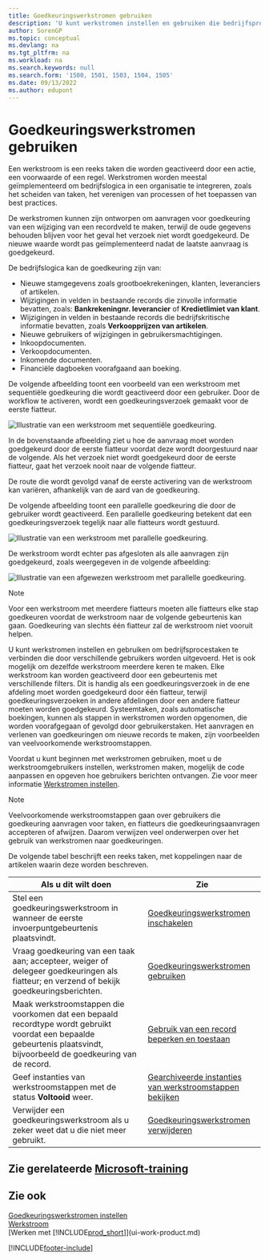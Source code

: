 ```yaml
---
title: Goedkeuringswerkstromen gebruiken
description: 'U kunt werkstromen instellen en gebruiken die bedrijfsprocessen verbinden, zoals automatisch boeken of het aanvragen en verlenen van goedkeuring voor nieuwe records.'
author: SorenGP
ms.topic: conceptual
ms.devlang: na
ms.tgt_pltfrm: na
ms.workload: na
ms.search.keywords: null
ms.search.form: '1500, 1501, 1503, 1504, 1505'
ms.date: 09/13/2022
ms.author: edupont
---
```

# <a name="use-approval-workflows" />Goedkeuringswerkstromen gebruiken

Een werkstroom is een reeks taken die worden geactiveerd door een actie, een voorwaarde of een regel. Werkstromen worden meestal geïmplementeerd om bedrijfslogica in een organisatie te integreren, zoals het scheiden van taken, het verenigen van processen of het toepassen van best practices.

De werkstromen kunnen zijn ontworpen om aanvragen voor goedkeuring van een wijziging van een recordveld te maken, terwijl de oude gegevens behouden blijven voor het geval het verzoek niet wordt goedgekeurd. De nieuwe waarde wordt pas geïmplementeerd nadat de laatste aanvraag is goedgekeurd.

De bedrijfslogica kan de goedkeuring zijn van:

- Nieuwe stamgegevens zoals grootboekrekeningen, klanten, leveranciers of artikelen.
- Wijzigingen in velden in bestaande records die zinvolle informatie bevatten, zoals: **Bankrekeningnr. leverancier** of **Kredietlimiet van klant**.
- Wijzigingen in velden in bestaande records die bedrijfskritische informatie bevatten, zoals **Verkoopprijzen van artikelen**.
- Nieuwe gebruikers of wijzigingen in gebruikersmachtigingen.
- Inkoopdocumenten.
- Verkoopdocumenten.
- Inkomende documenten.
- Financiële dagboeken voorafgaand aan boeking.

De volgende afbeelding toont een voorbeeld van een werkstroom met sequentiële goedkeuring die wordt geactiveerd door een gebruiker. Door de workflow te activeren, wordt een goedkeuringsverzoek gemaakt voor de eerste fiatteur.  

![Illustratie van een werkstroom met sequentiële goedkeuring.](media/Workflows/approval-flow.png)

In de bovenstaande afbeelding ziet u hoe de aanvraag moet worden goedgekeurd door de eerste fiatteur voordat deze wordt doorgestuurd naar de volgende. Als het verzoek niet wordt goedgekeurd door de eerste fiatteur, gaat het verzoek nooit naar de volgende fiatteur.

De route die wordt gevolgd vanaf de eerste activering van de werkstroom kan variëren, afhankelijk van de aard van de goedkeuring.  

De volgende afbeelding toont een parallelle goedkeuring die door de gebruiker wordt geactiveerd. Een parallelle goedkeuring betekent dat een goedkeuringsverzoek tegelijk naar alle fiatteurs wordt gestuurd.  

![Illustratie van een werkstroom met parallelle goedkeuring.](media/Workflows/approval-flow-2.png)

De werkstroom wordt echter pas afgesloten als alle aanvragen zijn goedgekeurd, zoals weergegeven in de volgende afbeelding:  

![Illustratie van een afgewezen werkstroom met parallelle goedkeuring.](media/Workflows/approval-flow-3.png)

> [!NOTE]  
> Voor een werkstroom met meerdere fiatteurs moeten alle fiatteurs elke stap goedkeuren voordat de werkstroom naar de volgende gebeurtenis kan gaan. Goedkeuring van slechts één fiatteur zal de werkstroom niet vooruit helpen.

U kunt werkstromen instellen en gebruiken om bedrijfsprocestaken te verbinden die door verschillende gebruikers worden uitgevoerd. Het is ook mogelijk om dezelfde werkstroom meerdere keren te maken. Elke werkstroom kan worden geactiveerd door een gebeurtenis met verschillende filters. Dit is handig als een goedkeuringsverzoek in de ene afdeling moet worden goedgekeurd door één fiatteur, terwijl goedkeuringsverzoeken in andere afdelingen door een andere fiatteur moeten worden goedgekeurd. Systeemtaken, zoals automatische boekingen, kunnen als stappen in werkstromen worden opgenomen, die worden voorafgegaan of gevolgd door gebruikerstaken. Het aanvragen en verlenen van goedkeuringen om nieuwe records te maken, zijn voorbeelden van veelvoorkomende werkstroomstappen.  

Voordat u kunt beginnen met werkstromen gebruiken, moet u de werkstroomgebruikers instellen, werkstromen maken, mogelijk de code aanpassen en opgeven hoe gebruikers berichten ontvangen. Zie voor meer informatie [Werkstromen instellen](across-set-up-workflows.md).

> [!NOTE]  
> Veelvoorkomende werkstroomstappen gaan over gebruikers die goedkeuring aanvragen voor taken, en fiatteurs die goedkeuringsaanvragen accepteren of afwijzen. Daarom verwijzen veel onderwerpen over het gebruik van werkstromen naar goedkeuringen.  

 De volgende tabel beschrijft een reeks taken, met koppelingen naar de artikelen waarin deze worden beschreven.  

| **Als u dit wilt doen** | **Zie** |
|--|--|
| Stel een goedkeuringswerkstroom in wanneer de eerste invoerpuntgebeurtenis plaatsvindt. | [Goedkeuringswerkstromen inschakelen](across-how-to-enable-workflows.md) |
| Vraag goedkeuring van een taak aan; accepteer, weiger of delegeer goedkeuringen als fiatteur; en verzend of bekijk goedkeuringsberichten. | [Goedkeuringswerkstromen gebruiken](across-how-use-approval-workflows.md) |
| Maak werkstroomstappen die voorkomen dat een bepaald recordtype wordt gebruikt voordat een bepaalde gebeurtenis plaatsvindt, bijvoorbeeld de goedkeuring van de record. | [Gebruik van een record beperken en toestaan](across-how-to-restrict-and-allow-usage-of-a-record.md) |
| Geef instanties van werkstroomstappen met de status **Voltooid** weer. | [Gearchiveerde instanties van werkstroomstappen bekijken](across-how-to-view-archived-workflow-step-instances.md) |
| Verwijder een goedkeuringswerkstroom als u zeker weet dat u die niet meer gebruikt. | [Goedkeuringswerkstromen verwijderen](across-how-to-delete-workflows.md) |

## <a name="see-related-microsoft-trainingtrainingmodulescreate-workflows" />Zie gerelateerde [Microsoft-training](/training/modules/create-workflows/)

## <a name="see-also" />Zie ook

[Goedkeuringswerkstromen instellen](across-set-up-workflows.md)  
[Werkstroom](across-workflow.md)  
[Werken met [!INCLUDE[prod_short](includes/prod_short.md)]](ui-work-product.md)  

[!INCLUDE[footer-include](includes/footer-banner.md)]
